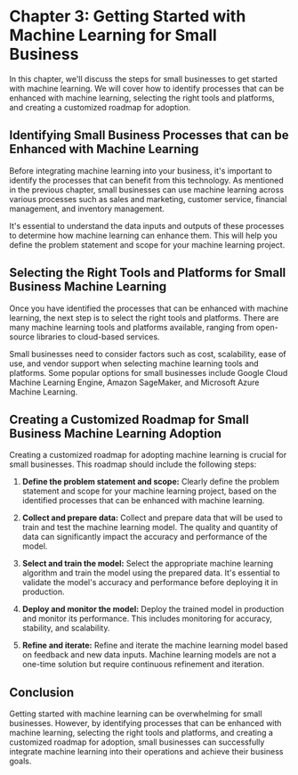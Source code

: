 Chapter 3: Getting Started with Machine Learning for Small Business
===================================================================

In this chapter, we'll discuss the steps for small businesses to get started with machine learning. We will cover how to identify processes that can be enhanced with machine learning, selecting the right tools and platforms, and creating a customized roadmap for adoption.

Identifying Small Business Processes that can be Enhanced with Machine Learning
-------------------------------------------------------------------------------

Before integrating machine learning into your business, it's important to identify the processes that can benefit from this technology. As mentioned in the previous chapter, small businesses can use machine learning across various processes such as sales and marketing, customer service, financial management, and inventory management.

It's essential to understand the data inputs and outputs of these processes to determine how machine learning can enhance them. This will help you define the problem statement and scope for your machine learning project.

Selecting the Right Tools and Platforms for Small Business Machine Learning
---------------------------------------------------------------------------

Once you have identified the processes that can be enhanced with machine learning, the next step is to select the right tools and platforms. There are many machine learning tools and platforms available, ranging from open-source libraries to cloud-based services.

Small businesses need to consider factors such as cost, scalability, ease of use, and vendor support when selecting machine learning tools and platforms. Some popular options for small businesses include Google Cloud Machine Learning Engine, Amazon SageMaker, and Microsoft Azure Machine Learning.

Creating a Customized Roadmap for Small Business Machine Learning Adoption
--------------------------------------------------------------------------

Creating a customized roadmap for adopting machine learning is crucial for small businesses. This roadmap should include the following steps:

1. **Define the problem statement and scope:** Clearly define the problem statement and scope for your machine learning project, based on the identified processes that can be enhanced with machine learning.

2. **Collect and prepare data:** Collect and prepare data that will be used to train and test the machine learning model. The quality and quantity of data can significantly impact the accuracy and performance of the model.

3. **Select and train the model:** Select the appropriate machine learning algorithm and train the model using the prepared data. It's essential to validate the model's accuracy and performance before deploying it in production.

4. **Deploy and monitor the model:** Deploy the trained model in production and monitor its performance. This includes monitoring for accuracy, stability, and scalability.

5. **Refine and iterate:** Refine and iterate the machine learning model based on feedback and new data inputs. Machine learning models are not a one-time solution but require continuous refinement and iteration.

Conclusion
----------

Getting started with machine learning can be overwhelming for small businesses. However, by identifying processes that can be enhanced with machine learning, selecting the right tools and platforms, and creating a customized roadmap for adoption, small businesses can successfully integrate machine learning into their operations and achieve their business goals.

